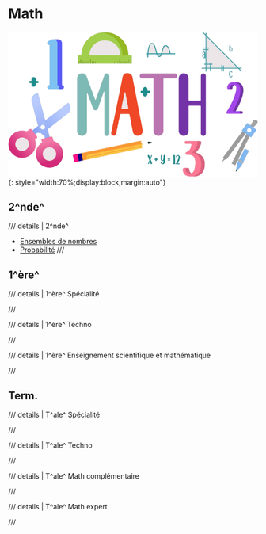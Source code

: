 # Math

![](logo.png){: style="width:70%;display:block;margin:auto"}

## 2^nde^

/// details | 2^nde^

- [Ensembles de nombres](2nde/Ensembles-de-nombres.md)
- [Probabilité](2nde/Probabilite.md)
  ///

## 1^ère^

/// details | 1^ère^ Spécialité

///

/// details | 1^ère^ Techno

///

/// details | 1^ère^ Enseignement scientifique et mathématique

///

## Term.

/// details | T^ale^ Spécialité

///

/// details | T^ale^ Techno

///

/// details | T^ale^ Math complémentaire

///

/// details | T^ale^ Math expert

///
